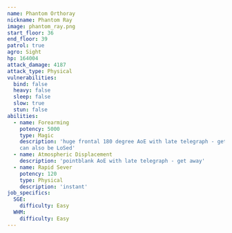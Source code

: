 ```yaml
---
name: Phantom Orthoray
nickname: Phantom Ray
image: phantom_ray.png
start_floor: 36
end_floor: 39
patrol: true
agro: Sight
hp: 164004
attack_damage: 4187
attack_type: Physical
vulnerabilities:
  bind: false
  heavy: false
  sleep: false
  slow: true
  stun: false
abilities:
  - name: Forearming
    potency: 5000
    type: Magic
    description: 'huge frontal 180 degree AoE with late telegraph - get behind;
    can also be LoSed'
  - name: Atmospheric Displacement
    description: 'pointblank AoE with late telegraph - get away'
  - name: Rapid Sever
    potency: 120
    type: Physical
    description: 'instant'
job_specifics:
  SGE:
    difficulty: Easy
  WHM:
    difficulty: Easy
---
```

